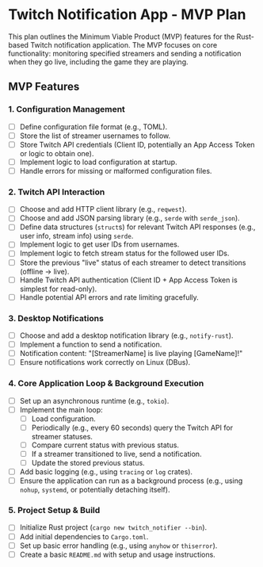 # Twitch Notification App - MVP Plan

This plan outlines the Minimum Viable Product (MVP) features for the Rust-based Twitch notification application. The MVP focuses on core functionality: monitoring specified streamers and sending a notification when they go live, including the game they are playing.

## MVP Features

### 1. Configuration Management

- [ ] Define configuration file format (e.g., TOML).
- [ ] Store the list of streamer usernames to follow.
- [ ] Store Twitch API credentials (Client ID, potentially an App Access Token or logic to obtain one).
- [ ] Implement logic to load configuration at startup.
- [ ] Handle errors for missing or malformed configuration files.

### 2. Twitch API Interaction

- [ ] Choose and add HTTP client library (e.g., `reqwest`).
- [ ] Choose and add JSON parsing library (e.g., `serde` with `serde_json`).
- [ ] Define data structures (`struct`s) for relevant Twitch API responses (e.g., user info, stream info) using `serde`.
- [ ] Implement logic to get user IDs from usernames.
- [ ] Implement logic to fetch stream status for the followed user IDs.
- [ ] Store the previous "live" status of each streamer to detect transitions (offline -> live).
- [ ] Handle Twitch API authentication (Client ID + App Access Token is simplest for read-only).
- [ ] Handle potential API errors and rate limiting gracefully.

### 3. Desktop Notifications

- [ ] Choose and add a desktop notification library (e.g., `notify-rust`).
- [ ] Implement a function to send a notification.
- [ ] Notification content: "[StreamerName] is live playing [GameName]!"
- [ ] Ensure notifications work correctly on Linux (DBus).

### 4. Core Application Loop & Background Execution

- [ ] Set up an asynchronous runtime (e.g., `tokio`).
- [ ] Implement the main loop:
  - [ ] Load configuration.
  - [ ] Periodically (e.g., every 60 seconds) query the Twitch API for streamer statuses.
  - [ ] Compare current status with previous status.
  - [ ] If a streamer transitioned to live, send a notification.
  - [ ] Update the stored previous status.
- [ ] Add basic logging (e.g., using `tracing` or `log` crates).
- [ ] Ensure the application can run as a background process (e.g., using `nohup`, `systemd`, or potentially detaching itself).

### 5. Project Setup & Build

- [ ] Initialize Rust project (`cargo new twitch_notifier --bin`).
- [ ] Add initial dependencies to `Cargo.toml`.
- [ ] Set up basic error handling (e.g., using `anyhow` or `thiserror`).
- [ ] Create a basic `README.md` with setup and usage instructions.
